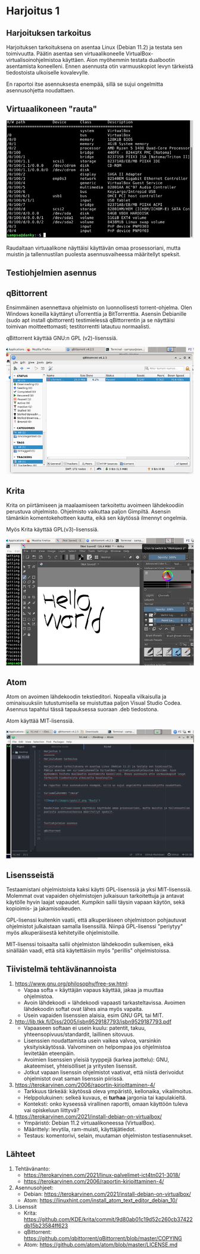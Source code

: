 Harjoitus 1
=======
Harjoituksen tarkoitus
-----------
Harjoituksen tarkoituksena on asentaa Linux (Debian 11.2) ja testata sen toimivuutta. 
Päätin asentaa sen virtuaalikoneelle VirtualBox- virtualisoinohjelmistoa käyttäen. Aion myöhemmin testata dualbootin asentamista koneelleni. Ennen asennusta otin varmuuskopiot levyn tärkeistä tiedostoista ulkoiselle kovalevylle. 

En raportoi itse asennuksesta enempää, sillä se sujui ongelmitta asennusohjetta noudattaen.

Virtuaalikoneen "rauta"
-----------
![Image](/images/speksit.png "Rauta")

Raudaltaan virtuaalikone näyttäisi käyttävän omaa prosessoriani, mutta muistin ja tallennustilan puolesta asennusvaiheessa määritellyt speksit.


Testiohjelmien asennus
-----------
qBittorrent
-----------

Ensimmäinen asennettava ohjelmisto on luonnollisesti torrent-ohjelma. Olen Windows koneilla käyttänyt uTorrenttia ja BitTorrenttia. Asensin Debianille (sudo apt install qbittorrent) testimielessä qBittorrentin ja se näyttäisi toimivan moitteettomasti; testitorrentti latautuu normaalisti. 

qBittorrent käyttää GNU:n GPL (v2)-lisenssiä. 

![Image](/images/qbittorrent.png "qbittorrent")


Krita
-----------
Krita on piirtämiseen ja maalaamiseen tarkoitettu avoimeen lähdekoodiin perustuva ohjelmisto. Ohjelmisto vaikuttaa paljon Gimpiltä. Asensin tämänkin komentokehotteen kautta, eikä sen käytössä ilmennyt ongelmia. 

Myös Krita käyttää GPL(v3)-lisenssiä.

![Image](/images/krita.png "Krita")


Atom
-----------
Atom on avoimen lähdekoodin tekstieditori. Nopealla vilkaisulla ja ominaisuuksiin tutustumisella se muistuttaa paljon Visual Studio Codea. Asennus tapahtui tässä tapauksessa suoraan .deb tiedostona.

Atom käyttää MIT-lisenssiä.

![Image](/images/atom.png "Atom")


Lisensseistä
-----------
Testaamistani ohjelmistoista kaksi käytti GPL-lisenssiä ja yksi MIT-lisenssiä. Molemmat ovat vapaiden ohjelmistojen julkaisuun tarkoitettuja ja antavat käytölle hyvin laajat vapaudet. Kumpikin sallii täysin vapaan käytön, sekä kopioimis- ja jakamisoikeuden. 

GPL-lisenssi kuitenkin vaatii, että alkuperäiseen ohjelmistoon pohjautuvat ohjelmistot julkaistaan samalla lisenssillä. Niinpä GPL-lisenssi "periytyy" myös alkuperäisestä kehitetyille ohjelmistoille. 

MIT-lisenssi toisaalta sallii ohjelmiston lähdekoodin sulkemisen, eikä sinällään vaadi, että sitä käytettäisiin myös "perillis" ohjelmistoissa.  


Tiivistelmä tehtävänannoista 
-----------
1. https://www.gnu.org/philosophy/free-sw.html:
    * Vapaa softa = käyttäjän vapaus käyttää, jakaa ja muuttaa ohjelmistoa.
    * Avoin lähdekoodi = lähdekoodi vapaasti tarkasteltavissa. Avoimen lähdekoodin softat ovat lähes aina myös vapaita.
    * Usein vapaiden lisenssien alaisia, esim GNU GPL tai MIT. 
2. http://lib.tkk.fi/Diss/2005/isbn9529187793/isbn9529187793.pdf
    * Vapaaseen softaan ei usein kuulu: patentit, takuu, yhteensopivuus/standardit, laillinen sitovuus.
    * Lisenssien noudattamista usein vaikea valvoa, varsinkin yksityiskäytössä. Valvominen on helpompaa jos ohjelmistoa levitetään eteenpäin.
    * Avoimien lisenssien yleisiä tyyppejä (karkea jaottelu): GNU, akateemiset, yhteisölliset ja yritysten lisenssit.
    * Jotkut vapaan lisenssin ohjelmistot vaativat, että niistä derivoidut ohjelmistot ovat saman lisenssin piirissä. 
3. https://terokarvinen.com/2006/raportin-kirjoittaminen-4/
    * Tarkkuus tärkeää: käytössä oleva ympäristö, kellonaika, vikailmoitus. 
    * Helppolukuinen: selkeä kuvaus, ei **turhaa** jargonia tai kapulakieltä. 
    * Konteksti: onko kyseessä virallinen raportti, omaan käyttöön tuleva vai opiskeluun liittyvä?  
4. https://terokarvinen.com/2021/install-debian-on-virtualbox/
    * Ympäristö: Debian 11.2 virtuaalikoneessa (VirtualBox). 
    * Määrittely: levytila, ram-muisti, käyttäjätiedot.
    * Testaus: komentorivi, selain, muutaman ohjelmiston testiasennukset. 

Lähteet
-----------

1. Tehtävänanto:
    * https://terokarvinen.com/2021/linux-palvelimet-ict4tn021-3018/
    * https://terokarvinen.com/2006/raportin-kirjoittaminen-4/
2. Asennusohjeet:
    * Debian: https://terokarvinen.com/2021/install-debian-on-virtualbox/
    * Atom: https://linuxhint.com/install_atom_text_editor_debian_10/
3. Lisenssit
    * Krita: https://github.com/KDE/krita/commit/9d80ab01c19d52c260cb37422db15b23584ff623
    * qBittorrent: https://github.com/qbittorrent/qBittorrent/blob/master/COPYING
    * Atom: https://github.com/atom/atom/blob/master/LICENSE.md
